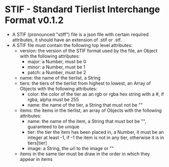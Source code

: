 # STIF - Standard Tierlist Interchange Format v0.1.2

 - A STIF (pronounced "stiff") file is a json file with certain required attributes, it should have an extension of .stif or .stf.
 - A STIF file must contain the following top level attributes:
    - version: the version of the STIF format used by the file, an Object with the following attributes:
        - major: a Number, must be 0
        - minor: a Number, must be 1
        - patch: a Number, must be 2
    - name: the name of the tierlist, a String
    - tiers: the tiers of the tierlist from highest to lowest, an Array of Objects with the following attributes:
        - color: the color of the tier as an rgb or rgba hex string with a #, if rgba, alpha must be 255
        - name: the name of the tier, a String that must not be ""
    - items: the items in the tierlist, an array of Objects with the following attributes:
        - name: the name of the item, a String that must bot be "", guaranteed to be unique
        - tier: the tier the item has been placed in, a Number, it must be an integer at least -1, if -1 the item is not in any tier, otherwise it is in  tiers[tier]
        - image: a String, the url to the image or ""
    - items in the same tier must be draw in the order in which they appear in items
